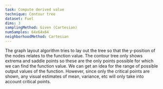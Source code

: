 ```yaml
---
task: Compute derived value
technique: Contour tree
dataset: Fuel
dims: 3
samplingMethod: Given (Cartesian)
numSamples: 64x64x64
neighborhoodMethod: Cartesian
---
```


The graph layout algorithm tries to lay out the tree so that the y-position of
the nodes relates to the function value. The contour tree only shows extrema
and saddle points so these are the only points possible for which we can find
the function value. We can get an idea for the range of possible output values
of the function. However, since only the critical points are shown, any visual
estimates of mean, variance, etc will only take into account critical points.


